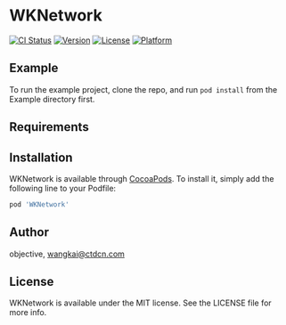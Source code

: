 # WKNetwork

[![CI Status](http://img.shields.io/travis/objective/WKNetwork.svg?style=flat)](https://travis-ci.org/objective/WKNetwork)
[![Version](https://img.shields.io/cocoapods/v/WKNetwork.svg?style=flat)](http://cocoapods.org/pods/WKNetwork)
[![License](https://img.shields.io/cocoapods/l/WKNetwork.svg?style=flat)](http://cocoapods.org/pods/WKNetwork)
[![Platform](https://img.shields.io/cocoapods/p/WKNetwork.svg?style=flat)](http://cocoapods.org/pods/WKNetwork)

## Example

To run the example project, clone the repo, and run `pod install` from the Example directory first.

## Requirements

## Installation

WKNetwork is available through [CocoaPods](http://cocoapods.org). To install
it, simply add the following line to your Podfile:

```ruby
pod 'WKNetwork'
```

## Author

objective, wangkai@ctdcn.com

## License

WKNetwork is available under the MIT license. See the LICENSE file for more info.
